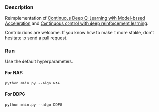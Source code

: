 ### Description
Reimplementation of [Continuous Deep Q-Learning with Model-based Acceleration](https://arxiv.org/pdf/1603.00748v1.pdf) and [Continuous control with deep reinforcement learning](https://arxiv.org/pdf/1509.02971.pdf).

Contributions are welcome. If you know how to make it more stable, don't hesitate to send a pull request.

### Run
Use the default hyperparameters.

#### For NAF:

```python
python main.py --algo NAF
```
#### For DDPG

```python
python main.py --algo DDPG
```
